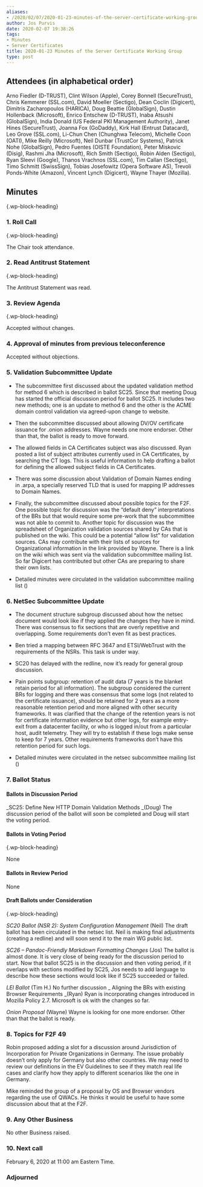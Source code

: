 ```yaml
---
aliases:
- /2020/02/07/2020-01-23-minutes-of-the-server-certificate-working-group/
author: Jos Purvis
date: 2020-02-07 19:38:26
tags:
- Minutes
- Server Certificates
title: 2020-01-23 Minutes of the Server Certificate Working Group
type: post
---
```


## Attendees (in alphabetical order)

Arno Fiedler (D-TRUST), Clint Wilson (Apple), Corey Bonnell (SecureTrust), Chris Kemmerer (SSL.com), David Moeller (Sectigo), Dean Coclin (Digicert), Dimitris Zacharopoulos (HARICA), Doug Beattie (GlobalSign), Dustin Hollenback (Microsoft), Enrico Entschew (D-TRUST), Inaba Atsushi (GlobalSign), India Donald (US Federal PKI Management Authority), Janet Hines (SecureTrust), Joanna Fox (GoDaddy), Kirk Hall (Entrust Datacard), Leo Grove (SSL.com), Li-Chun Chen (Chunghwa Telecom), Michelle Coon (OATI), Mike Reilly (Microsoft), Neil Dunbar (TrustCor Systems), Patrick Nohe (GlobalSign), Pedro Fuentes (OISTE Foundation), Peter Miskovic (Disig), Rashmi Jha (Microsoft), Rich Smith (Sectigo), Robin Alden (Sectigo), Ryan Sleevi (Google), Thanos Vrachnos (SSL.com), Tim Callan (Sectigo), Timo Schmitt (SwissSign), Tobias Josefowitz (Opera Software AS), Trevoli Ponds-White (Amazon), Vincent Lynch (Digicert), Wayne Thayer (Mozilla).

## Minutes

{.wp-block-heading}

### 1. Roll Call

{.wp-block-heading}

The Chair took attendance.

### 2. Read Antitrust Statement

{.wp-block-heading}

The Antitrust Statement was read.

### 3. Review Agenda

{.wp-block-heading}

Accepted without changes.

### 4. Approval of minutes from previous teleconference

Accepted without objections.

### 5. Validation Subcommittee Update

- The subcommittee first discussed about the updated validation method for method 6 which is described in ballot SC25. Since that meeting Doug has started the official discussion period for ballot SC25. It includes two new methods; one is an update to method 6 and the other is the ACME domain control validation via agreed-upon change to website.

- Then the subcommittee discussed about allowing DV/OV certificate issuance for .onion addresses. Wayne needs one more endorser. Other than that, the ballot is ready to move forward.

- The allowed fields in CA Certificates subject was also discussed. Ryan posted a list of subject attributes currently used in CA Certificates, by searching the CT logs. This is useful information to help drafting a ballot for defining the allowed subject fields in CA Certificates.

- There was some discussion about Validation of Domain Names ending in .arpa, a specially reserved TLD that is used for mapping IP addresses to Domain Names.

- Finally, the subcommittee discussed about possible topics for the F2F. One possible topic for discussion was the “default deny” interpretations of the BRs but that would require some pre-work that the subcommittee was not able to commit to. Another topic for discussion was the spreadsheet of Organization validation sources shared by CAs that is published on the wiki. This could be a potential “allow list” for validation sources. CAs may contribute with their lists of sources for Organizational information in the link provided by Wayne. There is a link on the wiki which was sent via the validation subcommittee mailing list. So far Digicert has contributed but other CAs are preparing to share their own lists.

- Detailed minutes were circulated in the validation subcommittee mailing list ()

### 6. NetSec Subcommittee Update

- The document structure subgroup discussed about how the netsec document would look like if they applied the changes they have in mind. There was consensus to fix sections that are overly repetitive and overlapping. Some requirements don’t even fit as best practices.

- Ben tried a mapping between RFC 3647 and ETSI/WebTrust with the requirements of the NSRs. This task is under way.

- SC20 has delayed with the redline, now it’s ready for general group discussion.

- Pain points subgroup: retention of audit data (7 years is the blanket retain period for all information). The subgroup considered the current BRs for logging and there was consensus that some logs (not related to the certificate issuance), should be retained for 2 years as a more reasonable retention period and more aligned with other security frameworks. It was clarified that the change of the retention years is not for certificate information evidence but other logs, for example entry-exit from a datacenter facility, or who is logged in/out from a particular host, audit telemetry. They will try to establish if these logs make sense to keep for 7 years. Other requirements frameworks don’t have this retention period for such logs.

- Detailed minutes were circulated in the netsec subcommittee mailing list ()

### 7. Ballot Status

#### Ballots in Discussion Period

\_SC25: Define New HTTP Domain Validation Methods \_(Doug)
The discussion period of the ballot will soon be completed and Doug will start the voting period.

#### Ballots in Voting Period

{.wp-block-heading}

None

#### Ballots in Review Period

None

#### Draft Ballots under Consideration

{.wp-block-heading}

_SC20 Ballot (NSR 2): System Configuration Management_ (Neil)
The draft ballot has been circulated in the netsec list. Neil is making final adjustments (creating a redline) and will soon send it to the main WG public list.

_SC26 – Pandoc-Friendly Markdown Formatting Changes_ (Jos)
The ballot is almost done. It is very close of being ready for the discussion period to start. Now that ballot SC25 is in the discussion and then voting period, if it overlaps with sections modified by SC25, Jos needs to add language to describe how these sections would look like if SC25 succeeded or failed.

_LEI Ballot_ (Tim H.)
No further discussion
\_
Aligning the BRs with existing Browser Requirements \_(Ryan)
Ryan is incorporating changes introduced in Mozilla Policy 2.7. Microsoft is ok with the changes so far.

_Onion Proposal_ (Wayne)
Wayne is looking for one more endorser. Other than that the ballot is ready.

### 8. Topics for F2F 49

Robin proposed adding a slot for a discussion around Jurisdiction of Incorporation for Private Organizations in Germany. The issue probably doesn’t only apply for Germany but also other countries. We may need to review our definitions in the EV Guidelines to see if they match real life cases and clarify how they apply to different scenarios like the one in Germany.

Mike reminded the group of a proposal by OS and Browser vendors regarding the use of QWACs. He thinks it would be useful to have some discussion about that at the F2F.

### 9. Any Other Business

No other Business raised.

### 10. Next call

February 6, 2020 at 11:00 am Eastern Time.

### Adjourned